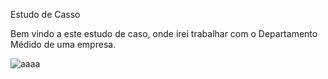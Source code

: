 <p>Estudo de Casso</p>
<p>Bem vindo a este estudo de caso, onde irei trabalhar com o Departamento Médido de uma empresa.</p>

<img src="Departamento Médico/Imagens/Captura de tela 2024-01-05 153547 - Departamento Medico.png" alt = "aaaa">
